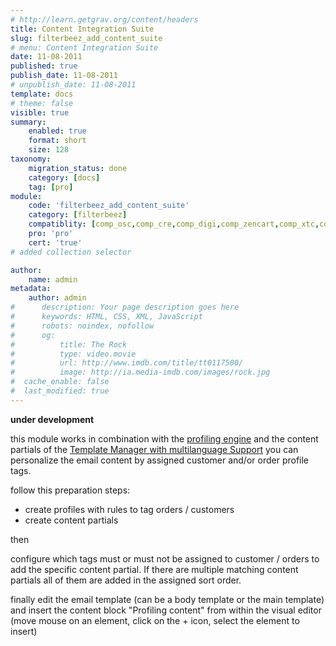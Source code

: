 ```yaml
---
# http://learn.getgrav.org/content/headers
title: Content Integration Suite
slug: filterbeez_add_content_suite
# menu: Content Integration Suite
date: 11-08-2011
published: true
publish_date: 11-08-2011
# unpublish_date: 11-08-2011
template: docs
# theme: false
visible: true
summary:
    enabled: true
    format: short
    size: 128
taxonomy:
    migration_status: done
    category: [docs]
    tag: [pro]
module:
    code: 'filterbeez_add_content_suite'
    category: [filterbeez]
    compatiblity: [comp_osc,comp_cre,comp_digi,comp_zencart,comp_xtc,comp_gambio]
    pro: 'pro'
    cert: 'true'      
# added collection selector

author:
    name: admin
metadata:
    author: admin
#      description: Your page description goes here
#      keywords: HTML, CSS, XML, JavaScript
#      robots: noindex, nofollow
#      og:
#          title: The Rock
#          type: video.movie
#          url: http://www.imdb.com/title/tt0117500/
#          image: http://ia.media-imdb.com/images/rock.jpg
#  cache_enable: false
#  last_modified: true
---
```


**under development**
    

this module works in combination with the [profiling engine](/documentation/configbeez/config_profiling_engine) and the content partials of the [Template Manager with multilanguage Support](/documentation/configbeez/config_tmplmngr_lng) you can personalize the email content by assigned customer and/or order profile tags.


follow this preparation steps:

- create profiles with rules to tag orders / customers
- create content partials

then

configure which tags must or must not be assigned to customer / orders to add the specific content partial. If there are multiple matching content partials all of them are added in the assigned sort order.

finally edit the email template (can be a body template or the main template) and insert the content block "Profiling content" from within the visual editor (move mouse on an element, click on the + icon, select the element to insert)


